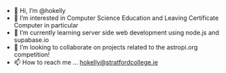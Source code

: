 - 👋 Hi, I’m @hokelly
- 👀 I’m interested in Computer Science Education and Leaving Certificate Computer in particular
- 🌱 I’m currently learning server side web development using node.js and supabase.io
- 💞️ I’m looking to collaborate on projects related to the astropi.org competition!
- 📫 How to reach me ... hokelly@stratfordcollege.ie

<!---
hokelly/hokelly is a ✨ special ✨ repository because its `README.md` (this file) appears on your GitHub profile.
You can click the Preview link to take a look at your changes.
--->

